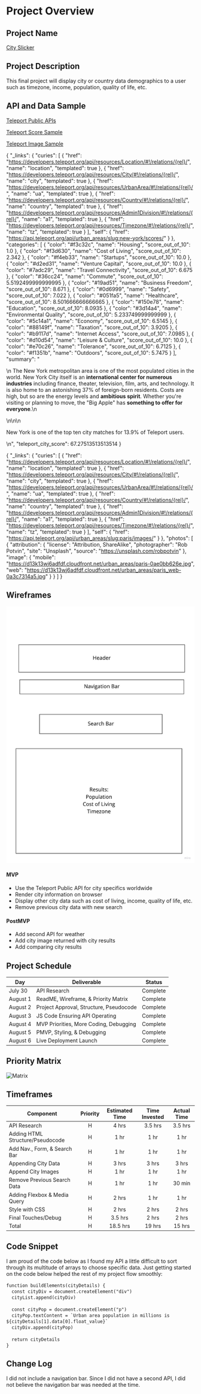 # Project Overview

## Project Name

[City Slicker](https://eileen813.github.io/City-Slicker/)

## Project Description

This final project will display city or country data demographics to a user such as timezone, income, population, quality of life, etc.

## API and Data Sample

[Teleport Public APIs](https://developers.teleport.org/api/)

[Teleport Score Sample](https://api.teleport.org/api/urban_areas/slug:seattle/scores)

[Teleport Image Sample](https://api.teleport.org/api/urban_areas/slug:paris/images/)

{
"\_links": {
"curies": [
{
"href": "https://developers.teleport.org/api/resources/Location/#!/relations/{rel}/",
"name": "location",
"templated": true
},
{
"href": "https://developers.teleport.org/api/resources/City/#!/relations/{rel}/",
"name": "city",
"templated": true
},
{
"href": "https://developers.teleport.org/api/resources/UrbanArea/#!/relations/{rel}/",
"name": "ua",
"templated": true
},
{
"href": "https://developers.teleport.org/api/resources/Country/#!/relations/{rel}/",
"name": "country",
"templated": true
},
{
"href": "https://developers.teleport.org/api/resources/Admin1Division/#!/relations/{rel}/",
"name": "a1",
"templated": true
},
{
"href": "https://developers.teleport.org/api/resources/Timezone/#!/relations/{rel}/",
"name": "tz",
"templated": true
}
],
"self": {
"href": "https://api.teleport.org/api/urban_areas/slug:new-york/scores/"
}
},
"categories": [
{
"color": "#f3c32c",
"name": "Housing",
"score_out_of_10": 1.0
},
{
"color": "#f3d630",
"name": "Cost of Living",
"score_out_of_10": 2.342
},
{
"color": "#f4eb33",
"name": "Startups",
"score_out_of_10": 10.0
},
{
"color": "#d2ed31",
"name": "Venture Capital",
"score_out_of_10": 10.0
},
{
"color": "#7adc29",
"name": "Travel Connectivity",
"score_out_of_10": 6.675
},
{
"color": "#36cc24",
"name": "Commute",
"score_out_of_10": 5.5192499999999995
},
{
"color": "#19ad51",
"name": "Business Freedom",
"score_out_of_10": 8.671
},
{
"color": "#0d6999",
"name": "Safety",
"score_out_of_10": 7.022
},
{
"color": "#051fa5",
"name": "Healthcare",
"score_out_of_10": 8.501666666666665
},
{
"color": "#150e78",
"name": "Education",
"score_out_of_10": 8.0935
},
{
"color": "#3d14a4",
"name": "Environmental Quality",
"score_out_of_10": 5.233749999999999
},
{
"color": "#5c14a1",
"name": "Economy",
"score_out_of_10": 6.5145
},
{
"color": "#88149f",
"name": "Taxation",
"score_out_of_10": 3.9205
},
{
"color": "#b9117d",
"name": "Internet Access",
"score_out_of_10": 7.0985
},
{
"color": "#d10d54",
"name": "Leisure & Culture",
"score_out_of_10": 10.0
},
{
"color": "#e70c26",
"name": "Tolerance",
"score_out_of_10": 6.7125
},
{
"color": "#f1351b",
"name": "Outdoors",
"score_out_of_10": 5.7475
}
],
"summary": "<p>\n The New York metropolitan area is one of the most populated cities in the world. New York City itself is an <b>international center for numerous industries</b> including finance, theater, television, film, arts, and technology. It is also home to an astonishing 37% of foreign-born residents. Costs are high, but so are the energy levels and <b>ambitious spirit</b>. Whether you're visiting or planning to move, the \"Big Apple\" has <b>something to offer for everyone</b>.\n</p>\n\n\n <p>New York is one of the top ten city matches for 13.9% of Teleport users.</p>\n",
"teleport_city_score": 67.27513513513514
}

{
"\_links": {
"curies": [
{
"href": "https://developers.teleport.org/api/resources/Location/#!/relations/{rel}/",
"name": "location",
"templated": true
},
{
"href": "https://developers.teleport.org/api/resources/City/#!/relations/{rel}/",
"name": "city",
"templated": true
},
{
"href": "https://developers.teleport.org/api/resources/UrbanArea/#!/relations/{rel}/",
"name": "ua",
"templated": true
},
{
"href": "https://developers.teleport.org/api/resources/Country/#!/relations/{rel}/",
"name": "country",
"templated": true
},
{
"href": "https://developers.teleport.org/api/resources/Admin1Division/#!/relations/{rel}/",
"name": "a1",
"templated": true
},
{
"href": "https://developers.teleport.org/api/resources/Timezone/#!/relations/{rel}/",
"name": "tz",
"templated": true
}
],
"self": {
"href": "https://api.teleport.org/api/urban_areas/slug:paris/images/"
}
},
"photos": [
{
"attribution": {
"license": "Attribution, ShareAlike",
"photographer": "Rob Potvin",
"site": "Unsplash",
"source": "https://unsplash.com/robpotvin"
},
"image": {
"mobile": "https://d13k13wj6adfdf.cloudfront.net/urban_areas/paris-0ae0bb626e.jpg",
"web": "https://d13k13wj6adfdf.cloudfront.net/urban_areas/paris_web-0a3c7314a5.jpg"
}
}
]
}

## Wireframes

![Wireframe](https://github.com/eileen813/City-Slicker/blob/main/Website%20Wireframing.jpg?raw=true)

#### MVP

- Use the Teleport Public API for city specifics worldwide
- Render city information on browser
- Display other city data such as cost of living, income, quality of life, etc.
- Remove previous city data with new search

#### PostMVP

- Add second API for weather
- Add city image returned with city results
- Add comparing city results

## Project Schedule

| Day      | Deliverable                             | Status   |
| -------- | --------------------------------------- | -------- |
| July 30  | API Research                            | Complete |
| August 1 | ReadME, Wireframe, & Priority Matrix    | Complete |
| August 2 | Project Approval, Structure, Pseudocode | Complete |
| August 3 | JS Code Ensuring API Operating          | Complete |
| August 4 | MVP Priorities, More Coding, Debugging  | Complete |
| August 5 | PMVP, Styling, & Debugging              | Complete |
| August 6 | Live Deployment Launch                  | Complete |

## Priority Matrix

![Matrix](https://github.com/eileen813/City-Slicker/blob/main/2%C3%972%20Prioritization%20Matrix.jpg?raw=true)

## Timeframes

| Component                        | Priority | Estimated Time | Time Invested | Actual Time |
| -------------------------------- | :------: | :------------: | :-----------: | :---------: |
| API Research                     |    H     |     4 hrs      |    3.5 hrs    |   3.5 hrs   |
| Adding HTML Structure/Pseudocode |    H     |      1 hr      |     1 hr      |    1 hr     |
| Add Nav., Form, & Search Bar     |    H     |      1 hr      |     1 hr      |    1 hr     |
| Appending City Data              |    H     |     3 hrs      |     3 hrs     |    3 hrs    |
| Append City Images               |    H     |      1 hr      |     1 hr      |    1 hr     |
| Remove Previous Search Data      |    H     |      1 hr      |     1 hr      |   30 min    |
| Adding Flexbox & Media Query     |    H     |     2 hrs      |     1 hr      |    1 hr     |
| Style with CSS                   |    H     |     2 hrs      |     2 hrs     |    2 hrs    |
| Final Touches/Debug              |    H     |    3.5 hrs     |     2 hrs     |    2 hrs    |
| Total                            |    H     |    18.5 hrs    |    19 hrs     |   15 hrs    |

## Code Snippet

I am proud of the code below as I found my API a little difficult to sort through its multitude of arrays to choose specific data. Just getting started on the code below helped the rest of my project flow smoothly:

```
function buildElements(cityDetails) {
  const cityDiv = document.createElement("div")
  cityList.append(cityDiv)

  const cityPop = document.createElement("p")
  cityPop.textContent = `Urban area population in millions is ${cityDetails[1].data[0].float_value}`
  cityDiv.append(cityPop)

  return cityDetails
}
```

## Change Log

I did not include a navigation bar. Since I did not have a second API, I did not believe the navigation bar was needed at the time.
